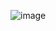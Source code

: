 ![image](https://github.com/ilrexho2011/Project-EULER-Possible-Solutions-Problems-101_to_200/assets/61479363/750f9ace-b04d-4ce6-88b1-ccdbb7ae5480)

